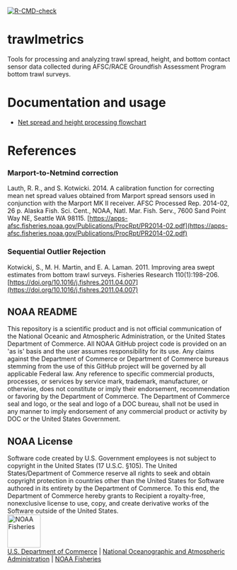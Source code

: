   <!-- badges: start -->
  [![R-CMD-check](https://github.com/sean-rohan-NOAA/trawlmetrics/actions/workflows/R-CMD-check.yaml/badge.svg)](https://github.com/sean-rohan-NOAA/trawlmetrics/actions/workflows/R-CMD-check.yaml)
  <!-- badges: end -->

# trawlmetrics

Tools for processing and analyzing trawl spread, height, and bottom contact sensor data collected during AFSC/RACE Groundfish Assessment Program bottom trawl surveys.

# Documentation and usage

- [Net spread and height processing flowchart](./assets/nm_flowchart.md)

# References

### Marport-to-Netmind correction
Lauth, R. R., and S. Kotwicki. 2014. A calibration function for correcting mean net spread values obtained from Marport spread sensors used in conjunction with the Marport MK II receiver. AFSC Processed Rep. 2014-02, 26 p. Alaska Fish. Sci. Cent., NOAA, Natl. Mar. Fish. Serv., 7600 Sand Point Way NE, Seattle WA 98115. [https://apps-afsc.fisheries.noaa.gov/Publications/ProcRpt/PR2014-02.pdf](https://apps-afsc.fisheries.noaa.gov/Publications/ProcRpt/PR2014-02.pdf)

### Sequential Outlier Rejection
Kotwicki, S., M. H. Martin, and E. A. Laman. 2011. Improving area swept estimates from bottom trawl surveys. Fisheries Research 110(1):198–206. [https://doi.org/10.1016/j.fishres.2011.04.007](https://doi.org/10.1016/j.fishres.2011.04.007)


## NOAA README

This repository is a scientific product and is not official communication of the National Oceanic and Atmospheric Administration, or the United States Department of Commerce. All NOAA GitHub project code is provided on an 'as is' basis and the user assumes responsibility for its use. Any claims against the Department of Commerce or Department of Commerce bureaus stemming from the use of this GitHub project will be governed by all applicable Federal law. Any reference to specific commercial products, processes, or services by service mark, trademark, manufacturer, or otherwise, does not constitute or imply their endorsement, recommendation or favoring by the Department of Commerce. The Department of Commerce seal and logo, or the seal and logo of a DOC bureau, shall not be used in any manner to imply endorsement of any commercial product or activity by DOC or the United States Government.

## NOAA License

Software code created by U.S. Government employees is not subject to copyright in the United States (17 U.S.C. §105). The United States/Department of Commerce reserve all rights to seek and obtain copyright protection in countries other than the United States for Software authored in its entirety by the Department of Commerce. To this end, the Department of Commerce hereby grants to Recipient a royalty-free, nonexclusive license to use, copy, and create derivative works of the Software outside of the United States. <br> <img src="https://raw.githubusercontent.com/nmfs-general-modeling-tools/nmfspalette/main/man/figures/noaa-fisheries-rgb-2line-horizontal-small.png" alt="NOAA Fisheries" height="75"/> <br> [U.S. Department of Commerce](https://www.commerce.gov/) \| [National Oceanographic and Atmospheric Administration](https://www.noaa.gov) \| [NOAA Fisheries](https://www.fisheries.noaa.gov/)